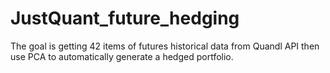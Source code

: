 # JustQuant_future_hedging
The goal is getting 42 items of futures historical data from Quandl API then use PCA to automatically generate a hedged portfolio. 
